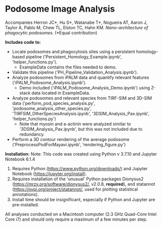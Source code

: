 # Podosome Image Analysis 

Accompanies Herron JC\*, Hu S\*, Watanabe T\*, Nogueira AT, Aaron J, Taylor A, Pablo M, Chew TL, Elston TC, Hahn KM. <i>Nano-architecture of phagocytic podosomes</i>. (\*Equal contribution)


__Includes code to:__
- Locate podosomes and phagocytosis sites using a persistent homology-based pipeline ('Persistent_Homology_Example.ipynb', 'helper_functions.py').
	- ExampleData contains the files needed to demo.
- Validate this pipeline ('PH_Pipeline_Validation_Analysis.ipynb').
- Analyze podosomes from iPALM data and quantify relevant features ('iPALM_Podosome_Analysis.ipynb').
	- Demo included ('iPALM_Podosome_Analysis_Demo.ipynb') using Z-stack data located in ExampleData.
- Analyze podosomes and relevant species from TIRF-SIM and 3D-SIM data ('perform_pod_species_analysis.py', 'podosome_analysis_other_species.py', 'TIRFSIM_OtherSpeciesAnalysis.ipynb', '3DSIM_Analysis_Pax.ipynb', 'helper_functions.py')
	- Note that myosin and a-actinin were analyzed similar to '3DSIM_Analysis_Pax.ipynb', but this was not included due to redundancy.
- Perform a 3D contour rendering of the average podosome ('PreprocessPodForMayavi.ipynb', 'rendering_figure.py')


__Installation:__
Note: This code was created using Python v 3.7.10 and Jupyter Notebook 6.1.4
1. Requires Python (https://www.python.org/downloads/) and Jupyter Notebook (https://jupyter.org/install).
2. Requires installation of the 'unusual' Python packages Dionysus2 (https://mrzv.org/software/dionysus2/, v2.0.8, __required__), and statannot (https://pypi.org/project/statannot/, used for plotting statistical annotations). 
3. Install time should be insignificant, especially if Python and Jupyter are pre-installed. 

All analyses conducted on a Macintosh computer (2.3 GHz Quad-Core Intel Core i7) and should only require a maximum of a few minutes per step.




